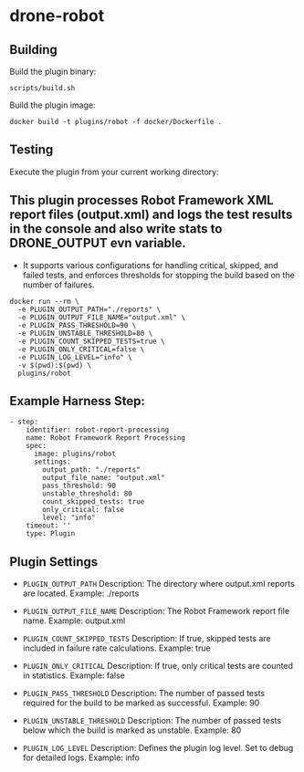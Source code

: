 # drone-robot

## Building

Build the plugin binary:

```text
scripts/build.sh
```

Build the plugin image:

```text
docker build -t plugins/robot -f docker/Dockerfile .
```

## Testing

Execute the plugin from your current working directory:
## This plugin processes Robot Framework XML report files (output.xml) and logs the test results in the console and also write stats to DRONE_OUTPUT evn variable.
- It supports various configurations for handling critical, skipped, and failed tests, and enforces thresholds for stopping the build based on the number of failures.

```
docker run --rm \
  -e PLUGIN_OUTPUT_PATH="./reports" \
  -e PLUGIN_OUTPUT_FILE_NAME="output.xml" \
  -e PLUGIN_PASS_THRESHOLD=90 \
  -e PLUGIN_UNSTABLE_THRESHOLD=80 \
  -e PLUGIN_COUNT_SKIPPED_TESTS=true \
  -e PLUGIN_ONLY_CRITICAL=false \
  -e PLUGIN_LOG_LEVEL="info" \
  -v $(pwd):$(pwd) \
  plugins/robot
```
## Example Harness Step:
```
- step:
    identifier: robot-report-processing
    name: Robot Framework Report Processing
    spec:
      image: plugins/robot
      settings:
        output_path: "./reports"
        output_file_name: "output.xml"
        pass_threshold: 90
        unstable_threshold: 80
        count_skipped_tests: true
        only_critical: false
        level: "info"
    timeout: ''
    type: Plugin
```

## Plugin Settings
- `PLUGIN_OUTPUT_PATH`
Description: The directory where output.xml reports are located.
Example: ./reports

- `PLUGIN_OUTPUT_FILE_NAME`
Description: The Robot Framework report file name.
Example: output.xml

- `PLUGIN_COUNT_SKIPPED_TESTS`
Description: If true, skipped tests are included in failure rate calculations.
Example: true

- `PLUGIN_ONLY_CRITICAL`
Description: If true, only critical tests are counted in statistics.
Example: false

- `PLUGIN_PASS_THRESHOLD`
Description: The number of passed tests required for the build to be marked as successful.
Example: 90

- `PLUGIN_UNSTABLE_THRESHOLD`
Description: The number of passed tests below which the build is marked as unstable.
Example: 80
	
- `PLUGIN_LOG_LEVEL`
Description: Defines the plugin log level. Set to debug for detailed logs.
Example: info